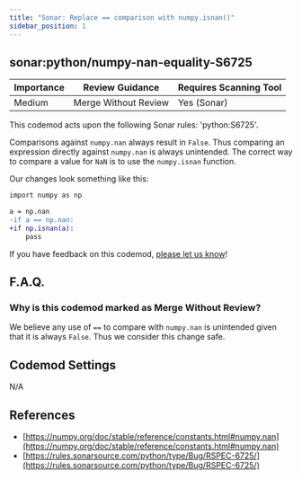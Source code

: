 ```yaml
---
title: "Sonar: Replace == comparison with numpy.isnan()"
sidebar_position: 1
---
```


## sonar:python/numpy-nan-equality-S6725

| Importance | Review Guidance      | Requires Scanning Tool |
| ---------- | -------------------- | ---------------------- |
| Medium     | Merge Without Review | Yes (Sonar)            |

This codemod acts upon the following Sonar rules: 'python:S6725'.

Comparisons against `numpy.nan` always result in `False`. Thus comparing an expression directly against `numpy.nan` is always unintended. The correct way to compare a value for `NaN` is to use the `numpy.isnan` function.

Our changes look something like this:

```diff
import numpy as np

a = np.nan
-if a == np.nan:
+if np.isnan(a):
    pass
```

If you have feedback on this codemod, [please let us know](mailto:feedback@pixee.ai)!

## F.A.Q.

### Why is this codemod marked as Merge Without Review?

We believe any use of `==` to compare with `numpy.nan` is unintended given that it is always `False`. Thus we consider this change safe.

## Codemod Settings

N/A

## References

- [https://numpy.org/doc/stable/reference/constants.html#numpy.nan](https://numpy.org/doc/stable/reference/constants.html#numpy.nan)
- [https://rules.sonarsource.com/python/type/Bug/RSPEC-6725/](https://rules.sonarsource.com/python/type/Bug/RSPEC-6725/)
